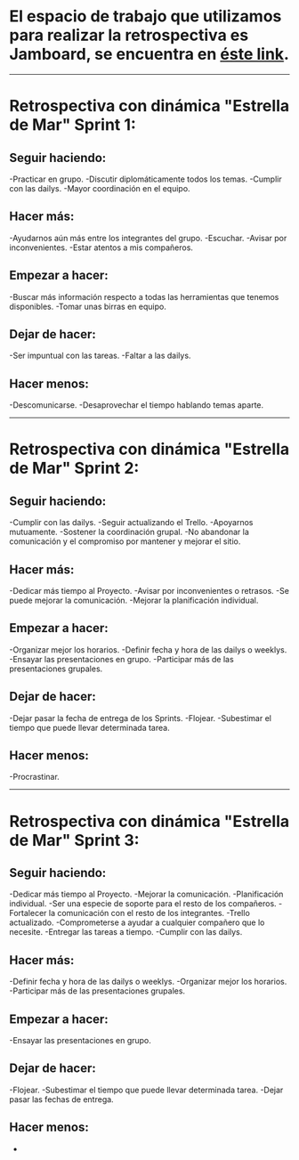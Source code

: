 # El espacio de trabajo que utilizamos para realizar la retrospectiva es Jamboard, se encuentra en [éste link][ref1].
[ref1]: https://jamboard.google.com/d/1tPSR0CX3VBCcswheuxwPOYk_hvBqmctEa9tqvRggXNk/viewer?f=0

************************************************************************************

# Retrospectiva con dinámica "Estrella de Mar" Sprint 1:

## Seguir haciendo:
-Practicar en grupo.
-Discutir diplomáticamente todos los temas.
-Cumplir con las dailys.
-Mayor coordinación en el equipo.

## Hacer más:
-Ayudarnos aún más entre los integrantes del grupo.
-Escuchar.
-Avisar por inconvenientes.
-Estar atentos a mis compañeros.

## Empezar a hacer:
-Buscar más información respecto a todas las herramientas que tenemos disponibles.
-Tomar unas birras en equipo.

## Dejar de hacer:
-Ser impuntual con las tareas.
-Faltar a las dailys.

## Hacer menos:
-Descomunicarse.
-Desaprovechar el tiempo hablando temas aparte.

************************************************************************************

# Retrospectiva con dinámica "Estrella de Mar" Sprint 2:

## Seguir haciendo:
-Cumplir con las dailys.
-Seguir actualizando el Trello.
-Apoyarnos mutuamente.
-Sostener la coordinación grupal.
-No abandonar la comunicación y el compromiso por mantener y mejorar el sitio.

## Hacer más:
-Dedicar más tiempo al Proyecto.
-Avisar por inconvenientes o retrasos.
-Se puede mejorar la comunicación.
-Mejorar la planificación individual.

## Empezar a hacer:
-Organizar mejor los horarios.
-Definir fecha y hora de las dailys o weeklys.
-Ensayar las presentaciones en grupo.
-Participar más de las presentaciones grupales.

## Dejar de hacer:
-Dejar pasar la fecha de entrega de los Sprints.
-Flojear.
-Subestimar el tiempo que puede llevar determinada tarea.

## Hacer menos:
-Procrastinar.

************************************************************************************

# Retrospectiva con dinámica "Estrella de Mar" Sprint 3:

## Seguir haciendo:
-Dedicar más tiempo al Proyecto.
-Mejorar la comunicación.
-Planificación individual.
-Ser una especie de soporte para el resto de los compañeros.
-Fortalecer la comunicación con el resto de los integrantes.
-Trello actualizado.
-Comprometerse a ayudar a cualquier compañero que lo necesite.
-Entregar las tareas a tiempo.
-Cumplir con las dailys.

## Hacer más:
-Definir fecha y hora de las dailys o weeklys.
-Organizar mejor los horarios.
-Participar más de las presentaciones grupales.

## Empezar a hacer:
-Ensayar las presentaciones en grupo.

## Dejar de hacer:
-Flojear.
-Subestimar el tiempo que puede llevar determinada tarea.
-Dejar pasar las fechas de entrega.

## Hacer menos:

-